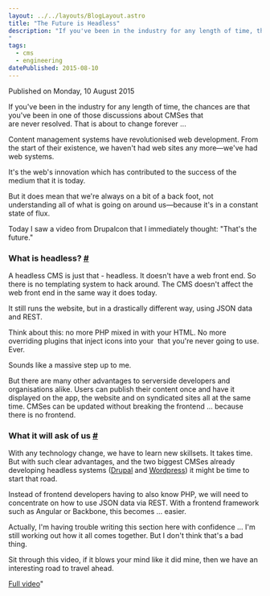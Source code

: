 ```yaml
---
layout: ../../layouts/BlogLayout.astro
title: "The Future is Headless"
description: "If you've been in the industry for any length of time, the chances are that you've been in one of those discussions about CMSes that are never resolved. That is about to change forever ...
"
tags: 
  - cms
  - engineering
datePublished: 2015-08-10
---
```


Published on Monday, 10 August 2015

If you've been in the industry for any length of time, the chances are that you've been in one of those discussions about CMSes that are never resolved. That is about to change forever ...

Content management systems have revolutionised web development. From the start of their existence, we haven't had web sites any more—we've had web systems.

It's the web's innovation which has contributed to the success of the medium that it is today.

But it does mean that we're always on a bit of a back foot, not understanding all of what is going on around us—because it's in a constant state of flux.

Today I saw a video from Drupalcon that I immediately thought: "That's the future."

### What is headless? [#](https://deliciousreverie.co.uk/posts/the-future-is-headless/#what-is-headless)

A headless CMS is just that - headless. It doesn't have a web front end. So there is no templating system to hack around. The CMS doesn't affect the web front end in the same way it does today.

It still runs the website, but in a drastically different way, using JSON data and REST.

Think about this: no more PHP mixed in with your HTML. No more overriding plugins that inject icons into your <head> that you're never going to use. Ever.

Sounds like a massive step up to me.

But there are many other advantages to serverside developers and organisations alike. Users can publish their content once and have it displayed on the app, the website and on syndicated sites all at the same time. CMSes can be updated without breaking the frontend ... because there is no frontend.

### What it will ask of us [#](https://deliciousreverie.co.uk/posts/the-future-is-headless/#what-it-will-ask-of-us)

With any technology change, we have to learn new skillsets. It takes time. But with such clear advantages, and the two biggest CMSes already developing headless systems ([Drupal](https://groups.drupal.org/headless-drupal) and [Wordpress](https://v2.wp-api.org/)) it might be time to start that road.

Instead of frontend developers having to also know PHP, we will need to concentrate on how to use JSON data via REST. With a frontend framework such as Angular or Backbone, this becomes ... easier.

Actually, I'm having trouble writing this section here with confidence ... I'm still working out how it all comes together. But I don't think that's a bad thing.

Sit through this video, if it blows your mind like it did mine, then we have an interesting road to travel ahead.

[Full video](https://www.youtube.com/watch?v=GX9z5M9mz30)"